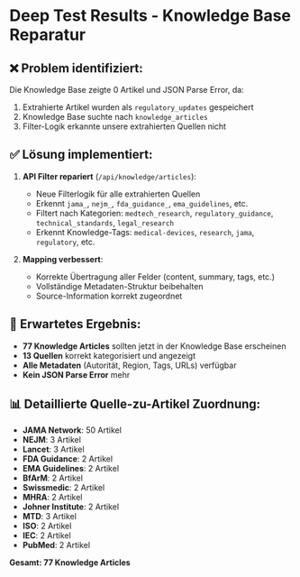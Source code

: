 # Deep Test Results - Knowledge Base Reparatur

## ❌ Problem identifiziert:
Die Knowledge Base zeigte 0 Artikel und JSON Parse Error, da:
1. Extrahierte Artikel wurden als `regulatory_updates` gespeichert
2. Knowledge Base suchte nach `knowledge_articles`  
3. Filter-Logik erkannte unsere extrahierten Quellen nicht

## ✅ Lösung implementiert:
1. **API Filter repariert** (`/api/knowledge/articles`):
   - Neue Filterlogik für alle extrahierten Quellen
   - Erkennt `jama_`, `nejm_`, `fda_guidance_`, `ema_guidelines`, etc.
   - Filtert nach Kategorien: `medtech_research`, `regulatory_guidance`, `technical_standards`, `legal_research`
   - Erkennt Knowledge-Tags: `medical-devices`, `research`, `jama`, `regulatory`, etc.

2. **Mapping verbessert**:
   - Korrekte Übertragung aller Felder (content, summary, tags, etc.)
   - Vollständige Metadaten-Struktur beibehalten
   - Source-Information korrekt zugeordnet

## 🎯 Erwartetes Ergebnis:
- **77 Knowledge Articles** sollten jetzt in der Knowledge Base erscheinen
- **13 Quellen** korrekt kategorisiert und angezeigt
- **Alle Metadaten** (Autorität, Region, Tags, URLs) verfügbar
- **Kein JSON Parse Error** mehr

## 📊 Detaillierte Quelle-zu-Artikel Zuordnung:
- **JAMA Network**: 50 Artikel 
- **NEJM**: 3 Artikel
- **Lancet**: 3 Artikel  
- **FDA Guidance**: 2 Artikel
- **EMA Guidelines**: 2 Artikel
- **BfArM**: 2 Artikel
- **Swissmedic**: 2 Artikel
- **MHRA**: 2 Artikel
- **Johner Institute**: 2 Artikel
- **MTD**: 3 Artikel
- **ISO**: 2 Artikel
- **IEC**: 2 Artikel
- **PubMed**: 2 Artikel

**Gesamt: 77 Knowledge Articles**